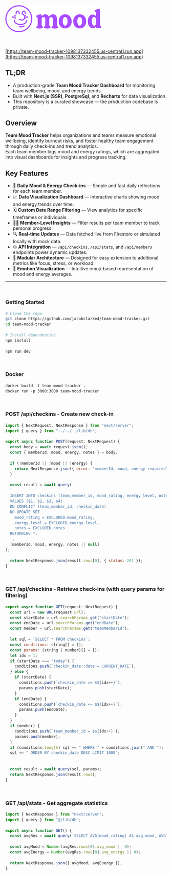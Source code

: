 
<div>
  <a href='https://team-mood-tracker-1098137332455.us-central1.run.app'>
    <img src ='/public/Logo/moodLogo.svg' width='300' alt='Cooknook Header'> </img>
  </a>
</div>
<br></br>

[https://team-mood-tracker-1098137332455.us-central1.run.app](https://team-mood-tracker-1098137332455.us-central1.run.app)

## TL;DR
- A production-grade **Team Mood Tracker Dashboard** for monitoring team wellbeing, mood, and energy trends.  
- Built with **Next.js (SSR)**, **PostgreSql**, and **Recharts** for data visualization.  
- This repository is a curated showcase — the production codebase is private.

## Overview
**Team Mood Tracker** helps organizations and teams measure emotional wellbeing, identify burnout risks, and foster healthy team engagement through daily check-ins and trend analytics.  
Each team member logs mood and energy ratings, which are aggregated into visual dashboards for insights and progress tracking.

## Key Features
- 🧠 **Daily Mood & Energy Check-ins** — Simple and fast daily reflections for each team member.  
- 📈 **Data Visualization Dashboard** — Interactive charts showing mood and energy trends over time.  
- 🗓 **Custom Date Range Filtering** — View analytics for specific timeframes or individuals.  
- 🧍‍♂️ **Member-Level Insights** — Filter results per team member to track personal progress.  
- 🔍 **Real-time Updates** — Data fetched live from Firestore or simulated locally with mock data.  
- ⚙️ **API Integration** — `/api/checkins`, `/api/stats`, and `/api/members` endpoints power dynamic updates.  
- 🧩 **Modular Architecture** — Designed for easy extension to additional metrics like focus, stress, or workload.  
- 🌈 **Emotion Visualization** — Intuitive emoji-based representation of mood and energy averages.

---
<br>

### Getting Started
```bash
# Clone the repo
git clone https://github.com/jacobclarke4/team-mood-tracker.git
cd team-mood-tracker

# Install dependencies
npm install

npm run dev
```
<br>

### Docker
```dockerfile
docker build -t team-mood-tracker .
docker run -p 3000:3000 team-mood-tracker
```
<br>

### POST /api/checkins - Create new check-in
```js
import { NextRequest, NextResponse } from "next/server";
import { query } from "../../../lib/db";

export async function POST(request: NextRequest) {
  const body = await request.json();
  const { memberId, mood, energy, notes } = body;
  
  if (!memberId || !mood || !energy) {
    return NextResponse.json({ error: "memberId, mood, energy required" }, { status: 400 });
  }
  
  const result = await query(
  `
  INSERT INTO checkins (team_member_id, mood_rating, energy_level, notes)
  VALUES ($1, $2, $3, $4)
  ON CONFLICT (team_member_id, checkin_date)
  DO UPDATE SET
    mood_rating = EXCLUDED.mood_rating,
    energy_level = EXCLUDED.energy_level,
    notes = EXCLUDED.notes
  RETURNING *;
  `,
  [memberId, mood, energy, notes || null]
);
  
  return NextResponse.json(result.rows[0], { status: 201 });
}
```
<br>

### GET /api/checkins - Retrieve check-ins (with query params for filtering)
```js
export async function GET(request: NextRequest) {
  const url = new URL(request.url);
  const startDate = url.searchParams.get("startDate");
  const endDate = url.searchParams.get("endDate");
  const member = url.searchParams.get("teamMemberId");

  let sql = `SELECT * FROM checkins`;
  const conditions: string[] = [];
  const params: (string | number)[] = [];
  let idx = 1;
  if (startDate === "today") {
    conditions.push(`checkin_date::date = CURRENT_DATE`);
  } else {
    if (startDate) {
      conditions.push(`checkin_date >= $${idx++}`);
      params.push(startDate);
    }
    if (endDate) {
      conditions.push(`checkin_date <= $${idx++}`);
      params.push(endDate);
    }
  }
  if (member) {
    conditions.push(`team_member_id = $${idx++}`);
    params.push(member);
  }
  if (conditions.length) sql += " WHERE " + conditions.join(" AND ");
  sql += " ORDER BY checkin_date DESC LIMIT 1000";

  
  const result = await query(sql, params);
  return NextResponse.json(result.rows);
}
```
<br>

### GET /api/stats - Get aggregate statistics
```js
import { NextResponse } from "next/server";
import { query } from "@/lib/db";

export async function GET() {
  const avgRes = await query(`SELECT AVG(mood_rating) AS avg_mood, AVG(energy_level) AS avg_energy FROM checkins`);
  
  const avgMood = Number(avgRes.rows[0].avg_mood || 0);
  const avgEnergy = Number(avgRes.rows[0].avg_energy || 0);

  return NextResponse.json({ avgMood, avgEnergy });
}
```
